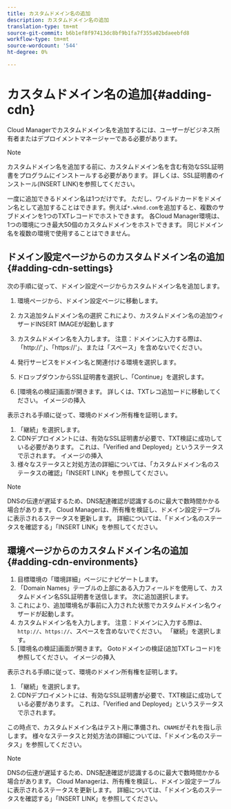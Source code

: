 ```yaml
---
title: カスタムドメイン名の追加
description: カスタムドメイン名の追加
translation-type: tm+mt
source-git-commit: b6b1ef8f97413dc8bf9b1fa7f355a02bdaeebfd8
workflow-type: tm+mt
source-wordcount: '544'
ht-degree: 0%

---
```



# カスタムドメイン名の追加{#adding-cdn}

Cloud Managerでカスタムドメイン名を追加するには、ユーザーがビジネス所有者またはデプロイメントマネージャーである必要があります。

>[!NOTE]
>カスタムドメイン名を追加する前に、カスタムドメイン名を含む有効なSSL証明書をプログラムにインストールする必要があります。 詳しくは、SSL証明書のインストール(INSERT LINK)を参照してください。

一度に追加できるドメイン名は1つだけです。 ただし、ワイルドカードをドメイン名として追加することはできます。例えば`*.wknd.com`を追加すると、複数のサブドメインを1つのTXTレコードでホストできます。
各Cloud Manager環境は、1つの環境につき最大50個のカスタムドメインをホストできます。
同じドメイン名を複数の環境で使用することはできません。

## ドメイン設定ページからのカスタムドメイン名の追加{#adding-cdn-settings}

次の手順に従って、ドメイン設定ページからカスタムドメイン名を追加します。

1. 環境ページから、ドメイン設定ページに移動します。

1. カス追加タムドメイン名の選択
これにより、カスタムドメイン名の追加ウィザードINSERT IMAGEが起動します

1. カスタムドメイン名を入力します。 注意：ドメインに入力する際は、「http://&#39;」、「https://&#39;」、または「スペース」を含めないでください。

1. 発行サービスをドメイン名と関連付ける環境を選択します。

1. ドロップダウンからSSL証明書を選択し、「Continue」を選択します。

1. [環境名の検証]画面が開きます。 詳しくは、TXTレコ追加ードに移動してください。 イメージの挿入

表示される手順に従って、環境のドメイン所有権を証明します。

1. 「継続」を選択します。
1. CDNデプロイメントには、有効なSSL証明書が必要で、TXT検証に成功している必要があります。 これは、「Verified and Deployed」というステータスで示されます。  イメージの挿入
1. 様々なステータスと対処方法の詳細については、「カスタムドメイン名のステータスの確認」「INSERT LINK」を参照してください。

>[!NOTE]
>DNSの伝達が遅延するため、DNS配達確認が認識するのに最大で数時間かかる場合があります。 Cloud Managerは、所有権を検証し、ドメイン設定テーブルに表示されるステータスを更新します。 詳細については、「ドメイン名のステータスを確認する」「INSERT LINK」を参照してください。

## 環境ページからのカスタムドメイン名の追加{#adding-cdn-environments}

1. 目標環境の「環境詳細」ページにナビゲートします。
1. 「Domain Names」テーブルの上部にある入力フィールドを使用して、カスタムドメイン名SSL証明書を送信します。 次に追加選択します。
1. これにより、追加環境名が事前に入力された状態でカスタムドメイン名ウィザードが起動します。
1. カスタムドメイン名を入力します。 注意：ドメインに入力する際は、`http://`、`https://`、スペースを含めないでください。 「継続」を選択します。
1. [環境名の検証]画面が開きます。 Gotoドメインの検証(追加TXTレコード)を参照してください。 イメージの挿入

表示される手順に従って、環境のドメイン所有権を証明します。

1. 「継続」を選択します。
1. CDNデプロイメントには、有効なSSL証明書が必要で、TXT検証に成功している必要があります。 これは、「Verified and Deployed」というステータスで示されます。

この時点で、カスタムドメイン名はテスト用に準備され、`CNAME`がそれを指し示します。 様々なステータスと対処方法の詳細については、「ドメイン名のステータス」を参照してください。

>[!NOTE]
>DNSの伝達が遅延するため、DNS配達確認が認識するのに最大で数時間かかる場合があります。 Cloud Managerは、所有権を検証し、ドメイン設定テーブルに表示されるステータスを更新します。 詳細については、「ドメイン名のステータスを確認する」「INSERT LINK」を参照してください。
